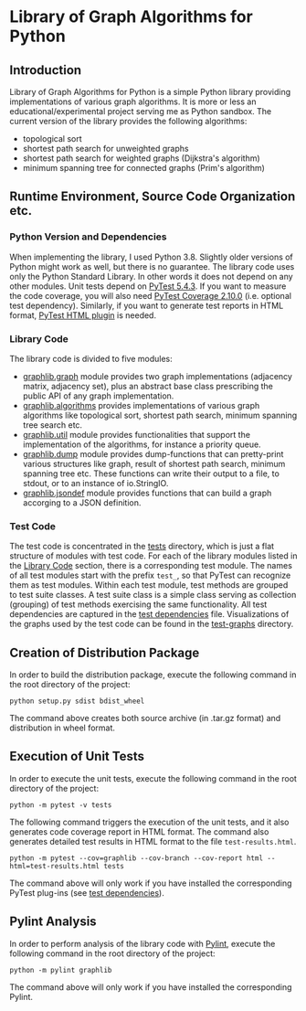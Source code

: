 # Library of Graph Algorithms for Python

## Introduction
Library of Graph Algorithms for Python is a simple Python library providing implementations of various graph algorithms. It is more or less an educational/experimental project serving me as Python sandbox. The current version of the library provides the following algorithms:
- topological sort
- shortest path search for unweighted graphs
- shortest path search for weighted graphs (Dijkstra's algorithm)
- minimum spanning tree for connected graphs (Prim's algorithm)


## Runtime Environment, Source Code Organization etc.

### Python Version and Dependencies
When implementing the library, I used Python 3.8. Slightly older versions of Python might work as well, but there is no guarantee. The library code uses only the Python Standard Library. In other words it does not depend on any other modules. Unit tests depend on [PyTest 5.4.3](https://docs.pytest.org/). If you want to measure the code coverage, you will also need [PyTest Coverage 2.10.0](https://pypi.org/project/pytest-cov) (i.e. optional test dependency). Similarly, if you want to generate test reports in HTML format, [PyTest HTML plugin](https://pypi.org/project/pytest-html) is needed.

<a name="library-code"></a>
### Library Code
The library code is divided to five modules:
- [graphlib.graph](./graphlib/graph.py) module provides two graph implementations (adjacency matrix, adjacency set), plus
an abstract base class prescribing the public API of any graph implementation.
- [graphlib.algorithms](./graphlib/algorithms.py) provides implementations of various graph algorithms like topological sort, shortest path search, minimum spanning tree search etc.
- [graphlib.util](./graphlib/util.py) module provides functionalities that support the implementation of the algorithms, for instance a priority queue.
- [graphlib.dump](./graphlib/dump.py) module provides dump-functions that can pretty-print various structures like graph, result of shortest path search, minimum spanning tree etc. These functions can write their output to a file, to stdout, or to an instance of io.StringIO.
- [graphlib.jsondef](./graphlib/jsondef.py) module provides functions that can build a graph accorging to a JSON definition.


### Test Code
The test code is concentrated in the [tests](./tests) directory, which is just a flat structure of modules with test code. For each of the library modules listed in the [Library Code](#library-code) section, there is a corresponding test module. The names of all test modules start with the prefix `test_`, so that PyTest can recognize them as test modules. Within each test module, test methods are grouped to test suite classes. A test suite class is a simple class serving as collection (grouping) of test methods exercising the same functionality. All test dependencies are captured in the [test dependencies](./test-requirements.txt) file. Visualizations of the graphs used by the test code can be found in the [test-graphs](./test-graphs) directory.

## Creation of Distribution Package
In order to build the distribution package, execute the following command in the root directory of the project:
```
python setup.py sdist bdist_wheel
```

The command above creates both source archive (in .tar.gz format) and distribution in wheel format.

## Execution of Unit Tests
In order to execute the unit tests, execute the following command in the root directory of the project:
```
python -m pytest -v tests
```

The following command triggers the execution of the unit tests, and it also generates code coverage report in HTML format. The command also generates detailed test results in HTML format to the file `test-results.html`.
```
python -m pytest --cov=graphlib --cov-branch --cov-report html --html=test-results.html tests
```

The command above will only work if you have installed the corresponding PyTest plug-ins (see [test dependencies](./test-requirements.txt)).

## Pylint Analysis
In order to perform analysis of the library code with [Pylint](https://www.pylint.org/), execute the following command in the root directory of the project:
```
python -m pylint graphlib
```

The command above will only work if you have installed the corresponding Pylint.